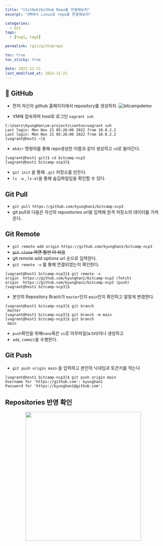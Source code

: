 ```yaml
---
title: "[GitHub]GitHub Repo를 연결해보자"
excerpt: "VM에서 Linux로 repo를 연결해보자"

categories:
  - Git
tags:
  - [tag1, tag2]

permalink: /git/githubrepo

toc: true
toc_sticky: true

date: 2022-11-21
last_modified_at: 2022-11-21
---
```


## 🦥 GitHub

- 먼저 자신의 github 홈페이지에서 repository를 생성하자.
![bitcampdemo](https://user-images.githubusercontent.com/118426681/203039943-3caafe9e-b6b8-4e1d-992e-e4a86a686434.png)

- VM에 접속하여 host로 로그인 `vagrant ssh`
```
C:\Users\KyungHan\vm-projects\centos>vagrant ssh
Last login: Mon Nov 21 05:26:06 2022 from 10.0.2.2
Last login: Mon Nov 21 05:26:06 2022 from 10.0.2.2
[vagrant@host1 ~]$
```
- `mkdir` 명령어를 통해 repo생성한 이름과 같이 생성하고 `cd`로 들어간다.
```
[vagrant@host1 git]$ cd bitcamp-ncp3
[vagrant@host1 bitcamp-ncp3]$
```
- `git init` 을 통해 `.git` 저장소를 만든다.
- `ls -a` , `ls-al`을 통해 숨김파일임을 확인할 수 있다.
## Git Pull
- `git pull https://github.com/kyunghan1/bitcamp-ncp3` 
- git pull과 다음은 자신의 repositories url을 입력해 원격 저장소의 데이터를 가져온다.
## Git Remote
- `git remote add origin https://github.com/kyunghan1/bitcamp-ncp3`
- ~~`git clone` 하면 훨씬 더 쉬움~~
- git remote add options url 순으로 입력한다.
- `git remote -v` 를 통해 연결되었는지 확인한다.
```
[vagrant@host1 bitcamp-ncp3]$ git remote -v
origin  https://github.com/kyunghan1/bitcamp-ncp3 (fetch)
origin  https://github.com/kyunghan1/bitcamp-ncp3 (push)
[vagrant@host1 bitcamp-ncp3]$
```
- 본인의 Repository Brach가 `master`인지 `main`인지 확인하고 알맞게 변경한다.
```
[vagrant@host1 bitcamp-ncp3]$ git branch
 master
[vagrant@host1 bitcamp-ncp3]$ git branch -m main
[vagrant@host1 bitcamp-ncp3]$ git branch
 main
```
- `push`확인을 위해`nano`혹은 `vi`로 아무파일(a.txt)이나 생성하고
- `add`, `commit`을 수행한다.

## Git Push

- `git push origin main` 을 입력하고 본인의 닉네임과 토큰키를 적는다
```
[vagrant@host1 bitcamp-ncp3]$ git push origin main
Username for 'https://github.com': kyunghan1
Password for 'https://kyunghan1@github.com':
```
## Repositories 반영 확인

<p align="center"><img src="https://user-images.githubusercontent.com/118426681/203054121-a1e145c7-abbf-4151-b07d-c85be2c74840.png" height="416px" width="372px"></p>
